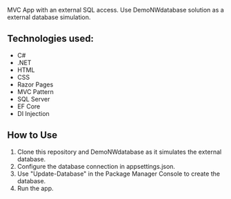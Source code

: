 MVC App with an external SQL access. Use DemoNWdatabase solution as a external database simulation.

## Technologies used:
* C#
* .NET
* HTML
* CSS
* Razor Pages
* MVC Pattern
* SQL Server
* EF Core
* DI Injection

## How to Use
1. Clone this repository and DemoNWdatabase as it simulates the external database.
2. Configure the database connection in appsettings.json.
3. Use "Update-Database" in the Package Manager Console to create the database.
4. Run the app.
